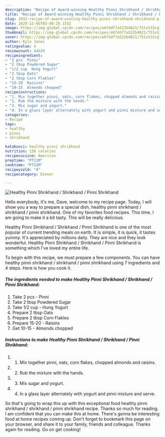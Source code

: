 ```yaml
---
description: "Recipe of Award-winning Healthy Pinni Shrikhand / Shrikhand / Pinni Shrikhand"
title: "Recipe of Award-winning Healthy Pinni Shrikhand / Shrikhand / Pinni Shrikhand"
slug: 1032-recipe-of-award-winning-healthy-pinni-shrikhand-shrikhand-pinni-shrikhand
date: 2020-12-05T03:49:29.155Z
image: https://img-global.cpcdn.com/recipes/e6fddf7a522b4821/751x532cq70/healthy-pinni-shrikhand-shrikhand-pinni-shrikhand-recipe-main-photo.jpg
thumbnail: https://img-global.cpcdn.com/recipes/e6fddf7a522b4821/751x532cq70/healthy-pinni-shrikhand-shrikhand-pinni-shrikhand-recipe-main-photo.jpg
cover: https://img-global.cpcdn.com/recipes/e6fddf7a522b4821/751x532cq70/healthy-pinni-shrikhand-shrikhand-pinni-shrikhand-recipe-main-photo.jpg
author: Kyle Jones
ratingvalue: 4
reviewcount: 44629
recipeingredient:
- "2 pcs  Pinni"
- "2 tbsp Powdered Sugar"
- "1/2 cup  Hung Yogurt"
- "2 tbsp Oats"
- "2 tbsp Corn Flakles"
- "15-20  Raisins"
- "10-15  Almonds chopped"
recipeinstructions:
- "1. Mix together pinni, oats, corn flakes, chopped almonds and raisins."
- "2. Rub the mixture with the hands."
- "3. Mix sugar and yogurt."
- "4. In a glass layer alternately with yogurt and pinni mixture and serve."
categories:
- Recipe
tags:
- healthy
- pinni
- shrikhand

katakunci: healthy pinni shrikhand 
nutrition: 156 calories
recipecuisine: American
preptime: "PT11M"
cooktime: "PT31M"
recipeyield: "4"
recipecategory: Dinner

---
```



![Healthy Pinni Shrikhand / Shrikhand / Pinni Shrikhand](https://img-global.cpcdn.com/recipes/e6fddf7a522b4821/751x532cq70/healthy-pinni-shrikhand-shrikhand-pinni-shrikhand-recipe-main-photo.jpg)

Hello everybody, it's me, Dave, welcome to my recipe page. Today, I will show you a way to prepare a special dish, healthy pinni shrikhand / shrikhand / pinni shrikhand. One of my favorites food recipes. This time, I am going to make it a bit tasty. This will be really delicious.



Healthy Pinni Shrikhand / Shrikhand / Pinni Shrikhand is one of the most popular of current trending meals on earth. It is simple, it is quick, it tastes yummy. It's appreciated by millions daily. They are nice and they look wonderful. Healthy Pinni Shrikhand / Shrikhand / Pinni Shrikhand is something which I've loved my entire life.


To begin with this recipe, we must prepare a few components. You can have healthy pinni shrikhand / shrikhand / pinni shrikhand using 7 ingredients and 4 steps. Here is how you cook it.

<!--inarticleads1-->

##### The ingredients needed to make Healthy Pinni Shrikhand / Shrikhand / Pinni Shrikhand:

1. Take 2 pcs - Pinni
1. Take 2 tbsp Powdered Sugar
1. Take 1/2 cup - Hung Yogurt
1. Prepare 2 tbsp Oats
1. Prepare 2 tbsp Corn Flakles
1. Prepare 15-20 - Raisins
1. Get 10-15 - Almonds chopped




<!--inarticleads2-->

##### Instructions to make Healthy Pinni Shrikhand / Shrikhand / Pinni Shrikhand:

1. 1. Mix together pinni, oats, corn flakes, chopped almonds and raisins.
1. 2. Rub the mixture with the hands.
1. 3. Mix sugar and yogurt.
1. 4. In a glass layer alternately with yogurt and pinni mixture and serve.




So that's going to wrap this up with this exceptional food healthy pinni shrikhand / shrikhand / pinni shrikhand recipe. Thanks so much for reading. I am confident that you can make this at home. There's gonna be interesting food at home recipes coming up. Don't forget to bookmark this page on your browser, and share it to your family, friends and colleague. Thanks again for reading. Go on get cooking!
